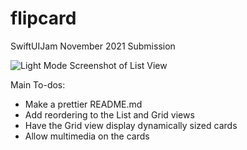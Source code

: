 # flipcard
SwiftUIJam November 2021 Submission

![Light Mode Screenshot of List View](README_Assets/01_light_mac)

Main To-dos: 
- Make a prettier README.md
- Add reordering to the List and Grid views
- Have the Grid view display dynamically sized cards
- Allow multimedia on the cards
